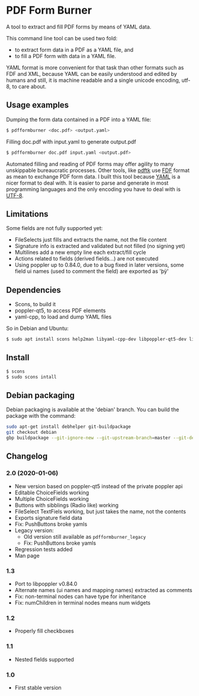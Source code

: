# PDF Form Burner

A tool to extract and fill PDF forms by means of YAML data.

This command line tool can be used two fold:

- to extract form data in a PDF as a YAML file, and
- to fill a PDF form with data in a YAML file.

YAML format is more convenient for that task than other formats
such as FDF and XML, because
YAML can be easily understood and edited by humans
and still, it is machine readable and
a single unicode encoding, utf-8, to care about.


## Usage examples

Dumping the form data contained in a PDF into a YAML file:

```bash
$ pdfformburner <doc.pdf> <output.yaml>
```

Filling doc.pdf with input.yaml to generate output.pdf

```bash
$ pdfformburner doc.pdf input.yaml <output.pdf>
```

Automated filling and reading of PDF forms may offer agility
to many unskippable bureaucratic processes.
Other tools, like [pdftk] use [FDF] format as mean to exchange PDF form data.
I built this tool because [YAML] is a nicer format to deal with.
It is easier to parse and generate in most programming languages and
the only encoding you have to deal with is [UTF-8].

[pdftk]:(http://www.pdflabs.com/tools/pdftk-the-pdf-toolkit/)
[YAML]:(http://yaml.org)
[FDF]:(http://en.wikipedia.org/wiki/Forms_Data_Format)
[UTF-8]:(http://www.utf8everywhere.org/)

## Limitations

Some fields are not fully supported yet:

- FileSelects just fills and extracts the name, not the file content
- Signature info is extracted and validated but not filled (no signing yet)
- Multilines add a new empty line each extract/fill cycle 
- Actions related to fields (derived fields...) are not executed
- Using poppler up to 0.84.0, due to a bug fixed in later versions,
  some field ui names (used to comment the field) are exported as 'þÿ'

## Dependencies

- Scons, to build it
- poppler-qt5, to access PDF elements
- yaml-cpp, to load and dump YAML files

So in Debian and Ubuntu:

```bash
$ sudo apt install scons help2man libyaml-cpp-dev libpoppler-qt5-dev libboost-dev libfmt-dev
```

## Install

```bash
$ scons
$ sudo scons intall
```

## Debian packaging

Debian packaging is available at the 'debian' branch. You can build the package with the command:

```bash
sudo apt-get install debhelper git-buildpackage
git checkout debian
gbp buildpackage --git-ignore-new --git-upstream-branch=master --git-debian-branch=debian --git-upstream-tag=v1.0
```

## Changelog

### 2.0 (2020-01-06)

- New version based on poppler-qt5 instead of the private poppler api
- Editable ChoiceFields working
- Multiple ChoiceFields working
- Buttons with sibblings (Radio like) working
- FileSelect TextFiels working, but just takes the name, not the contents
- Exports signature field data
- Fix: PushButtons broke yamls
- Legacy version:
	- Old version still available as `pdfformburner_legacy`
	- Fix: PushButtons broke yamls
- Regression tests added
- Man page

### 1.3

- Port to libpoppler v0.84.0
- Alternate names (ui names and mapping names) extracted as comments
- Fix: non-terminal nodes can have type for inheritance
- Fix: numChildren in terminal nodes means num widgets

### 1.2

- Properly fill checkboxes

### 1.1

- Nested fields supported

### 1.0

- First stable version









